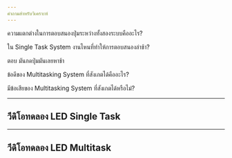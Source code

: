 ```yaml
---
คำถามสำหรับวิเคราะห์
---
```

ความแตกต่างในการตอบสนองปุ่มระหว่างทั้งสองระบบคืออะไร?

ใน Single Task System งานไหนที่ทำให้การตอบสนองล่าช้า?

ตอบ มันกดปุ่มมันเลยหาช้า

ข้อดีของ Multitasking System ที่สังเกตได้คืออะไร?

มีข้อเสียของ Multitasking System ที่สังเกตได้หรือไม่?



---
วีดิโอทดลอง LED Single Task
---



---
วีดิโอทดลอง LED Multitask
---

